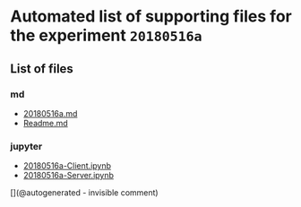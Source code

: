 # Automated list of supporting files for the __experiment `20180516a`__

## List of files

### md

* [20180516a.md](/us-draindump/exp/20180516a.md)
* [Readme.md](/matty/20180516a/Readme.md)


### jupyter

* [20180516a-Client.ipynb](/matty/20180516a/20180516a-Client.ipynb)
* [20180516a-Server.ipynb](/matty/20180516a/20180516a-Server.ipynb)


[](@autogenerated - invisible comment)